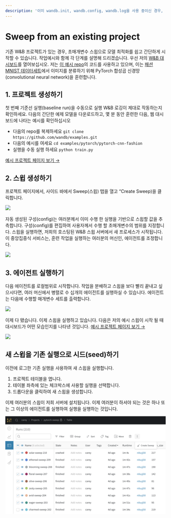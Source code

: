 ```yaml
---
description: '이미 wandb.init, wandb.config, wandb.log을 사용 중이신 경우, 여기서 시작하세요!'
---
```


# Sweep from an existing project

 기존 W&B 프로젝트가 있는 경우, 초매개변수 스윕으로 모델 최적화를 쉽고 간단하게 시작할 수 있습니다. 작업예시와 함께 각 단계를 설명해 드리겠습니다. 우선 저의 [W&B 대시보드](https://app.wandb.ai/carey/pytorch-cnn-fashion)를 열어보십시오. 저는 [이 예시 repo](https://github.com/wandb/examples/tree/master/examples/pytorch/pytorch-cnn-fashion)의 코드를 사용하고 있으며, 이는 [패션 MNIST 데이터세트](https://github.com/zalandoresearch/fashion-mnist)에서 이미지를 분류하기 위해 PyTorch 합성곱 신경망\(convolutional neural network\)을 훈련합니다.  


## **1. 프로젝트 생성하기**

 첫 번째 기준선 실행\(baseline run\)을 수동으로 실행 W&B 로깅이 제대로 작동하는지 확인하세요. 다음의 간단한 예제 모델을 다운로드하고, 몇 분 동안 훈련한 다음, 웹 대시보드에 나타는 예시를 확인하십시오

* 다음의 repo를 복제하세요 `git clone https://github.com/wandb/examples.git`
* 다음의 예시를 여세요 `cd examples/pytorch/pytorch-cnn-fashion`
* 실행을 수동 실행 하세요 `python train.py`

 [예시 프로젝트 페이지 보기 →](https://app.wandb.ai/carey/pytorch-cnn-fashion)

## 2.  **스윕 생성하기**

프로젝트 페이지에서, 사이드 바에서 Sweep\(스윕\) 탭을 열고 “Create Sweep\)을 클릭합니다.

![](../.gitbook/assets/sweep1.png)

자동 생성된 구성\(config\)는 여러분께서 이미 수행 한 실행을 기반으로 스윕할 값을 추측합니다. 구성\(config\)를 편집하여 사용자께서 수행 할 초매개변수의 범위를 지정합니다. 스윕을 실행하면, 저희의 호스팅된 W&B 스윕 서버에서 새 프로세스가 시작됩니다. 이 중앙집중식 서비스는, 훈련 작업을 실행하는 여러분의 머신인, 에이전트를 조정합니다.

![](../.gitbook/assets/sweep2.png)

## 3. **에이전트 실행하기**

 다음 에이전트를 로컬범위로 시작합니다. 작업을 분배하고 스윕을 보다 빨리 끝내고 싶으시다면, 여러 머신에서 병렬로 수 십개의 에이전트를 실행하실 수 있습니다. 에이전트는 다음에 수행할 매개변수 세트를 출력합니다.

![](../.gitbook/assets/sweep3.png)

이제 다 됐습니다. 이제 스윕을 실행하고 있습니다. 다음은 저의 예시 스윕이 시작 될 때 대시보드가 어떤 모습인지를 나타낸 것입니다. [예시 프로젝트 페이지 보기 →](https://app.wandb.ai/carey/pytorch-cnn-fashion)​

![](https://paper-attachments.dropbox.com/s_5D8914551A6C0AABCD5718091305DD3B64FFBA192205DD7B3C90EC93F4002090_1579066494222_image.png)

## **새 스윕을 기존 실행으로 시드\(seed\)하기**

이전에 로그한 기존 실행을 사용하여 새 스윕을 실행합니다.

1. 프로젝트 테이블을 엽니다.
2. 테이블 좌측에 있는 체크박스에 사용할 실행을 선택합니다.
3. 드롭다운을 클릭하여 새 스윕을 생성합니다.

이제 여러분의 스윕이 저희 서버에 설치됩니다. 이제 여러분이 하셔야 되는 것은 하나 또는 그 이상의 에이전트를 실행하여 실행을 실행하는 것입니다.

![](../.gitbook/assets/create-sweep-from-table%20%281%29%20%281%29.png)

